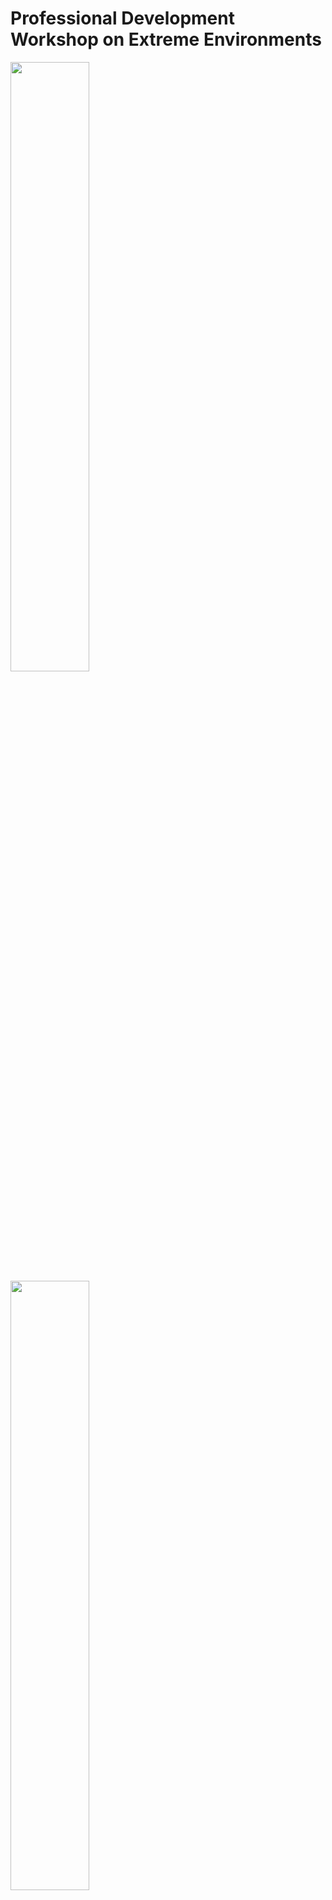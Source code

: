# Professional Development Workshop on Extreme Environments

<img src="https://user-images.githubusercontent.com/46701190/122614264-f49d3480-d04b-11eb-9e92-775fa59ee719.png" width=50% height=50% >
<img src="https://user-images.githubusercontent.com/46701190/122614265-f535cb00-d04b-11eb-86b7-c18590abe90f.png" width=50% height=50% >


This notebook was created for the CAMEE professional development workshop on extreme environements, dated June 22, 2021. It references the Polartrec Sea ice and deep sea currents information: https://www.polartrec.com/resources/lesson/sea-ice-and-deep-sea-currents. The documentation following the full lession plan is found here: https://www.polartrec.com/files/resources/lesson/43376/docs/full_lesson_sea_ice_and_deep_sea_currents.pdf and lesson materials located here: https://www.polartrec.com/files/resources/lesson/43376/docs/lesson_materials.pdf. This exercise strives to demonstrate the use of ice core data to examine and quantify changes in salinity with depth in Polar sea systems.  




https://user-images.githubusercontent.com/46701190/122615220-c6205900-d04d-11eb-806a-0607ccaea64a.mp4

_credit: Jennifer Bault - 'Ice Core Extraction', Jun 7, 2018: https://www.youtube.com/watch?v=vmX9w7VbDbg_

## Tutorial links:
 [Jump to the depth-salinity tutorial](https://github.com/jcbw/UTSA_CAMEE_SUMMER21/blob/CAMEE_teachers_workshop/TA_CAMEE_SUM21/TA_CAMEE_SUM21.ipynb)
 
### Watch: The beauty of ice - Where art and science collide

This video references the Polartrec tutorial on the optical properties of ice: https://www.polartrec.com/resources/lesson/the-beauty-of-ice-when-art-collides-science
 
![mq1](https://user-images.githubusercontent.com/46701190/123095502-c0cb6180-d3f3-11eb-99d6-183b1bba5613.jpg)]
(http://www.youtube.com/watch?v=3y6p0yLhmZU)
